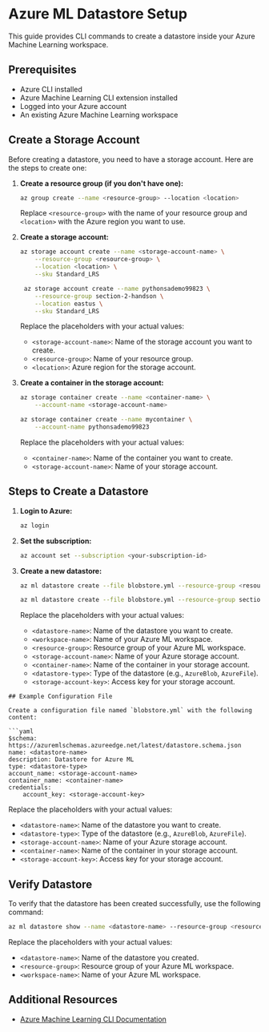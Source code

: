 # Azure ML Datastore Setup

This guide provides CLI commands to create a datastore inside your Azure Machine Learning workspace.

## Prerequisites

- Azure CLI installed
- Azure Machine Learning CLI extension installed
- Logged into your Azure account
- An existing Azure Machine Learning workspace

## Create a Storage Account

Before creating a datastore, you need to have a storage account. Here are the steps to create one:

1. **Create a resource group (if you don't have one):**

    ```sh
    az group create --name <resource-group> --location <location>
    ```

    Replace `<resource-group>` with the name of your resource group and `<location>` with the Azure region you want to use.

2. **Create a storage account:**

    ```sh
    az storage account create --name <storage-account-name> \
        --resource-group <resource-group> \
        --location <location> \
        --sku Standard_LRS

     az storage account create --name pythonsademo99823 \
        --resource-group section-2-handson \
        --location eastus \
        --sku Standard_LRS
    ```

    Replace the placeholders with your actual values:
    - `<storage-account-name>`: Name of the storage account you want to create.
    - `<resource-group>`: Name of your resource group.
    - `<location>`: Azure region for the storage account.

3. **Create a container in the storage account:**

    ```sh
    az storage container create --name <container-name> \
        --account-name <storage-account-name>
    
    az storage container create --name mycontainer \
        --account-name pythonsademo99823
    ```

    Replace the placeholders with your actual values:
    - `<container-name>`: Name of the container you want to create.
    - `<storage-account-name>`: Name of your storage account.

## Steps to Create a Datastore

1. **Login to Azure:**

    ```sh
    az login
    ```

2. **Set the subscription:**

    ```sh
    az account set --subscription <your-subscription-id>
    ```

3. **Create a new datastore:**

    ```sh
    az ml datastore create --file blobstore.yml --resource-group <resource-group> --workspace-name <workspace-name>

    az ml datastore create --file blobstore.yml --resource-group section-2-handson --workspace-name section2

    ```

    Replace the placeholders with your actual values:
    - `<datastore-name>`: Name of the datastore you want to create.
    - `<workspace-name>`: Name of your Azure ML workspace.
    - `<resource-group>`: Resource group of your Azure ML workspace.
    - `<storage-account-name>`: Name of your Azure storage account.
    - `<container-name>`: Name of the container in your storage account.
    - `<datastore-type>`: Type of the datastore (e.g., `AzureBlob`, `AzureFile`).
    - `<storage-account-key>`: Access key for your storage account.

```
## Example Configuration File

Create a configuration file named `blobstore.yml` with the following content:

```yaml
$schema: https://azuremlschemas.azureedge.net/latest/datastore.schema.json
name: <datastore-name>
description: Datastore for Azure ML
type: <datastore-type>
account_name: <storage-account-name>
container_name: <container-name>
credentials:
    account_key: <storage-account-key>
```

Replace the placeholders with your actual values:
- `<datastore-name>`: Name of the datastore you want to create.
- `<datastore-type>`: Type of the datastore (e.g., `AzureBlob`, `AzureFile`).
- `<storage-account-name>`: Name of your Azure storage account.
- `<container-name>`: Name of the container in your storage account.
- `<storage-account-key>`: Access key for your storage account.

## Verify Datastore

To verify that the datastore has been created successfully, use the following command:

```sh
az ml datastore show --name <datastore-name> --resource-group <resource-group> --workspace-name <workspace-name>
```

Replace the placeholders with your actual values:
- `<datastore-name>`: Name of the datastore you created.
- `<resource-group>`: Resource group of your Azure ML workspace.
- `<workspace-name>`: Name of your Azure ML workspace.

## Additional Resources

- [Azure Machine Learning CLI Documentation](https://docs.microsoft.com/en-us/azure/machine-learning/reference-azure-machine-learning-cli)
